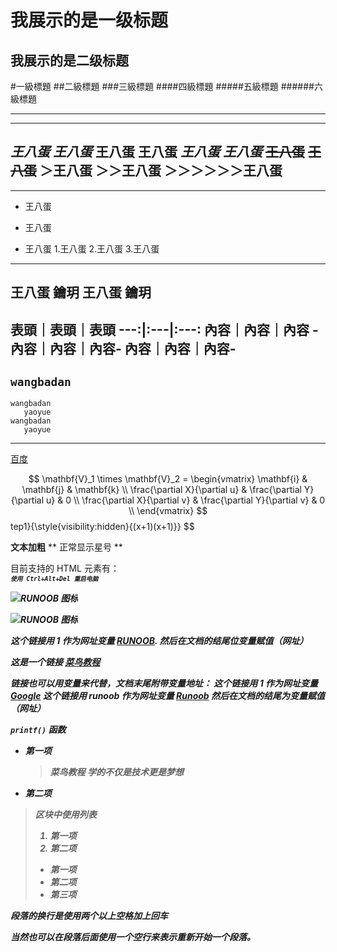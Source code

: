 我展示的是一级标题
=================

我展示的是二级标题
-----------------

#一級標題
##二級標題
###三級標題
####四級標題
#####五級標題
######六級標題
***
************
***王八蛋***
___王八蛋___
**王八蛋**
__王八蛋__
*王八蛋*
_王八蛋_
~~王八蛋~~
~~王八蛋~~
＞王八蛋
＞＞王八蛋
＞＞＞＞＞＞王八蛋
---
-------------------
- 王八蛋
+ 王八蛋
* 王八蛋
1.王八蛋
2.王八蛋
3.王八蛋
---
   王八蛋
      鑰玥
   王八蛋
      鑰玥
---
表頭｜表頭｜表頭
---:|:---|:---:
內容｜內容｜內容
-內容｜內容｜內容-
內容｜內容｜內容-
---
`wangbadan`
---
```
wangbadan
   yaoyue
wangbadan
   yaoyue
```
---
[百度](http://baidu.com)

$$
\mathbf{V}_1 \times \mathbf{V}_2 =  \begin{vmatrix} 
\mathbf{i} & \mathbf{j} & \mathbf{k} \\
\frac{\partial X}{\partial u} &  \frac{\partial Y}{\partial u} & 0 \\
\frac{\partial X}{\partial v} &  \frac{\partial Y}{\partial v} & 0 \\
\end{vmatrix}
$$tep1}{\style{visibility:hidden}{(x+1)(x+1)}}
$$

**文本加粗** 
\*\* 正常显示星号 \*\*

目前支持的 HTML 元素有：<kbd> <b> <i> <em> <sup> <sub> <br>
使用 <kbd>Ctrl</kbd>+<kbd>Alt</kbd>+<kbd>Del</kbd> 重启电脑

![RUNOOB 图标](http://static.runoob.com/images/runoob-logo.png)

![RUNOOB 图标](http://static.runoob.com/images/runoob-logo.png "RUNOOB")

这个链接用 1 作为网址变量 [RUNOOB][1].
然后在文档的结尾位变量赋值（网址）

[1]: http://static.runoob.com/images/runoob-logo.png

这是一个链接 [菜鸟教程](https://www.runoob.com)

链接也可以用变量来代替，文档末尾附带变量地址：
这个链接用 1 作为网址变量 [Google][1]
这个链接用 runoob 作为网址变量 [Runoob][runoob]
然后在文档的结尾为变量赋值（网址）

  [1]: http://www.google.com/
  [runoob]: http://www.runoob.com/

`printf()` 函数

* 第一项
    > 菜鸟教程
    > 学的不仅是技术更是梦想
* 第二项

> 区块中使用列表
> 1. 第一项
> 2. 第二项
> + 第一项
> + 第二项
> + 第三项

段落的换行是使用两个以上空格加上回车

当然也可以在段落后面使用一个空行来表示重新开始一个段落。